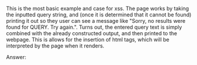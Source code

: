 This is the most basic example and case for xss. The page works by taking the inputted query string, and (once it is determined that it cannot be found) printing it out so they user can see a message like "Sorry, no results were found for QUERY. Try again.". Turns out, the entered query text is simply combined with the already constructed output, and then printed to the webpage. This is allows for the insertion of html tags, which will be interpreted by the page when it renders.

Answer: <script>alert(1)</script>
